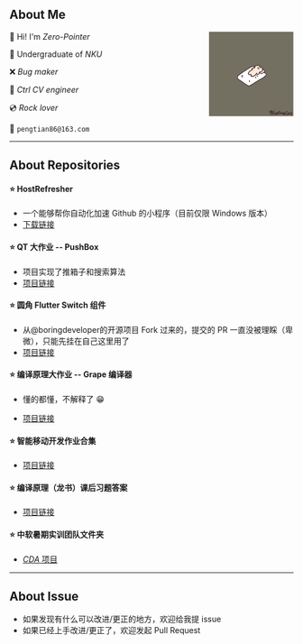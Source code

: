 ## About Me

<img align="right" alt="Funny Gif" src="sleep.gif" width="500" height="auto" style="zoom:30%;" />

:wave: Hi! I'm *Zero-Pointer*

:school: ​Undergraduate of *NKU*

:x: *Bug maker*

:book: *Ctrl CV engineer*

:cd: *Rock lover*

:speech_balloon: ``pengtian86@163.com``



---

## About Repositories

#### :star: HostRefresher

* 一个能够帮你自动化加速 Github 的小程序（目前仅限 Windows 版本）
* [下载链接](https://github.com/Zero-Pointer/HostRefresher)

#### :star: QT 大作业 -- PushBox

* 项目实现了推箱子和搜索算法
* [项目链接](https://github.com/Zero-Pointer/PushBox)

#### :star: 圆角 Flutter Switch 组件

* 从@boringdeveloper的开源项目 Fork 过来的，提交的 PR 一直没被理睬（卑微），只能先挂在自己这里用了
* [项目链接](https://github.com/Zero-Pointer/FlutterSwitch)

#### :star: 编译原理大作业 -- Grape 编译器

* 懂的都懂，不解释了 :grin:

* [项目链接](https://github.com/Zero-Pointer/grape)

#### :star:  智能移动开发作业合集

* [项目链接](https://github.com/Zero-Pointer/ZptIMDHW)

#### :star: 编译原理（龙书）课后习题答案

* [项目链接](https://github.com/Zero-Pointer/dragon-book-exercise-answers)

#### :star: 中软暑期实训团队文件夹

* [*CDA* 项目](https://github.com/Zero-Pointer/summmerschool)

---

## About Issue

* 如果发现有什么可以改进/更正的地方，欢迎给我提 issue
* 如果已经上手改进/更正了，欢迎发起 Pull Request

